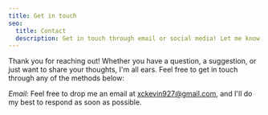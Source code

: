 ```yaml
---
title: Get in touch
seo:
  title: Contact
  description: Get in touch through email or social media! Let me know how I can help.
---
```


Thank you for reaching out! Whether you have a question, a suggestion, or just want to share your thoughts, I'm all ears. Feel free to get in touch through any of the methods below:

_Email:_
Feel free to drop me an email at [xckevin927@gmail.com](mailto:xckevin927@gmail.com), and I'll do my best to respond as soon as possible.

<!-- _Social Media:_
Connect with me on social media as well. Find me on [Twitter](https://twitter.com) or [LinkedIn](https://www.linkedin.com/). -->
